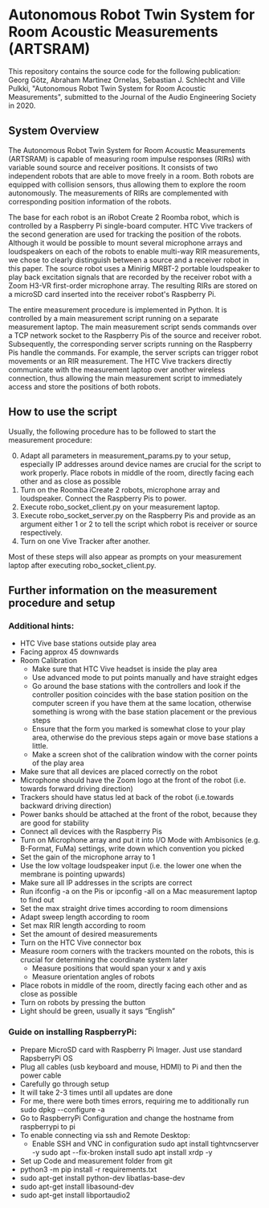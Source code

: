 # Autonomous Robot Twin System for Room Acoustic Measurements (ARTSRAM)
This repository contains the source code for the following publication: 
Georg Götz, Abraham Martinez Ornelas, Sebastian J. Schlecht and Ville Pulkki, "Autonomous Robot Twin System for Room Acoustic Measurements", submitted to the Journal of the Audio Engineering Society in 2020.

## System Overview
The Autonomous Robot Twin System for Room Acoustic Measurements (ARTSRAM) is capable of measuring room impulse responses (RIRs) with variable sound source and receiver positions. It consists of two independent robots that are able to move freely in a room. Both robots are equipped with collision sensors, thus allowing them to explore the room autonomously. The measurements of RIRs are complemented with corresponding position information of the robots.

The base for each robot is an iRobot Create 2 Roomba robot, which is controlled by a Raspberry Pi single-board computer. HTC Vive trackers of the second generation are used for tracking the position of the robots. Although it would be possible to mount several microphone arrays and loudspeakers on each of the robots to enable multi-way RIR measurements, we chose to clearly distinguish between a source and a receiver robot in this paper. The source robot uses a Minirig MRBT-2 portable loudspeaker to play back excitation signals that are recorded by the receiver robot with a Zoom H3-VR first-order microphone array. The resulting RIRs are stored on a microSD card inserted into the receiver robot's Raspberry Pi.

The entire measurement procedure is implemented in Python. It is controlled by a main measurement script running on a separate measurement laptop. The main measurement script sends commands over a TCP network socket to the Raspberry Pis of the source and receiver robot. Subsequently, the corresponding server scripts running on the Raspberry Pis handle the commands. For example, the server scripts can trigger robot movements or an RIR measurement. The HTC Vive trackers directly communicate with the measurement laptop over another wireless connection, thus allowing the main measurement script to immediately access and store the positions of both robots.


## How to use the script
Usually, the following procedure has to be followed to start the measurement procedure:

0. Adapt all parameters in measurement_params.py to your setup, especially IP addresses around
device names are crucial for the script to work properly. Place robots in middle of the room,
directly facing each other and as close as possible
1. Turn on the Roomba iCreate 2 robots, microphone array and loudspeaker. Connect
the Raspberry Pis to power.
2. Execute robo_socket_client.py on your measurement laptop.
3. Execute robo_socket_server.py on the Raspberry Pis and provide as an argument either
1 or 2 to tell the script which robot is receiver or source respectively.
4. Turn on one Vive Tracker after another.

Most of these steps will also appear as prompts on your measurement laptop after
executing robo_socket_client.py.

## Further information on the measurement procedure and setup

### Additional hints:
- HTC Vive base stations outside play area
- Facing approx 45 downwards
- Room Calibration
  - Make sure that HTC Vive headset is inside the play area
  - Use advanced mode to put points manually and have straight edges
  - Go around the base stations with the controllers and look if the controller position coincides with the base station position on the computer screen if you have them at the same location, otherwise something is wrong with the base station placement or the previous steps
  - Ensure that the form you marked is somewhat close to your play area, otherwise do the previous steps again or move base stations a little.
  - Make a screen shot of the calibration window with the corner points of the play area
- Make sure that all devices are placed correctly on the robot
- Microphone should have the Zoom logo at the front of the robot (i.e. towards forward driving direction)
- Trackers should have status led at back of the robot (i.e.towards backward driving direction)
- Power banks should be attached at the front of the robot, because they are good for stability
- Connect all devices with the Raspberry Pis
- Turn on Microphone array and put it into I/O Mode with Ambisonics (e.g. B-Format, FuMa) settings, write down which convention you picked
- Set the gain of the microphone array to 1
- Use the low voltage loudspeaker input (i.e. the lower one when the membrane is pointing upwards)
- Make sure all IP addresses in the scripts are correct
- Run ifconfig -a on the Pis or ipconfig -all on a Mac measurement laptop to find out
- Set the max straight drive times according to room dimensions
- Adapt sweep length according to room
- Set max RIR length according to room
- Set the amount of desired measurements
- Turn on the HTC Vive connector box
- Measure room corners with the trackers mounted on the robots, this is crucial for determining the coordinate system later
  - Measure positions that would span your x and y axis
  - Measure orientation angles of robots
- Place robots in middle of the room, directly facing each other and as close as possible
- Turn on robots by pressing the button
- Light should be green, usually it says “English”


### Guide on installing RaspberryPi:
- Prepare MicroSD card with Raspberry Pi Imager. Just use standard RapsberryPi OS
- Plug all cables (usb keyboard and mouse, HDMI) to Pi and then the power cable
- Carefully go through setup
- It will take 2-3 times until all updates are done
- For me, there were both times errors, requiring me to additionally run sudo dpkg --configure -a
- Go to RaspberryPi Configuration and change the hostname from raspberrypi to pi
- To enable connecting via ssh and Remote Desktop:
  - Enable SSH and VNC in configuration
    sudo apt install tightvncserver -y
    sudo apt --fix-broken install
    sudo apt install xrdp -y
- Set up Code and measurement folder from git
- python3 -m pip install -r requirements.txt
- sudo apt-get install python-dev libatlas-base-dev
- sudo apt-get install libasound-dev
- sudo apt-get install libportaudio2
